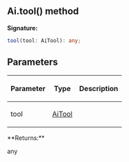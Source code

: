 
## Ai.tool() method

**Signature:**

```typescript
tool(tool: AiTool): any;
```

## Parameters

<table><thead><tr><th>

Parameter


</th><th>

Type


</th><th>

Description


</th></tr></thead>
<tbody><tr><td>

tool


</td><td>

[AiTool](/reference/aitool.md)


</td><td>


</td></tr>
</tbody></table>
**Returns:**

any

